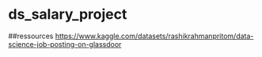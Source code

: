 # ds_salary_project

##ressources
https://www.kaggle.com/datasets/rashikrahmanpritom/data-science-job-posting-on-glassdoor
